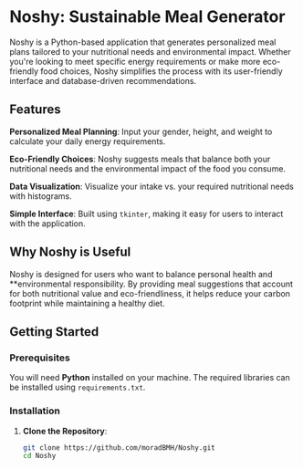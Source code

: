 # Noshy: Sustainable Meal Generator

Noshy is a Python-based application that generates personalized meal plans tailored to your nutritional needs and environmental impact. Whether you're looking to meet specific energy requirements or make more eco-friendly food choices, Noshy simplifies the process with its user-friendly interface and database-driven recommendations.

## Features

**Personalized Meal Planning**: Input your gender, height, and weight to calculate your daily energy requirements.

**Eco-Friendly Choices**: Noshy suggests meals that balance both your nutritional needs and the environmental impact of the food you consume.

**Data Visualization**: Visualize your intake vs. your required nutritional needs with histograms.

**Simple Interface**: Built using `tkinter`, making it easy for users to interact with the application.

## Why Noshy is Useful

Noshy is designed for users who want to balance personal health and **environmental responsibility. By providing meal suggestions that account for both nutritional value and eco-friendliness, it helps reduce your carbon footprint while maintaining a healthy diet.

## Getting Started

### Prerequisites

You will need **Python** installed on your machine. The required libraries can be installed using `requirements.txt`.

### Installation

1. **Clone the Repository**:
   ```bash
   git clone https://github.com/moradBMH/Noshy.git
   cd Noshy

